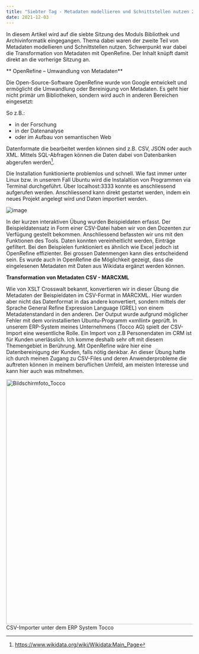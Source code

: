 ```yaml
---
title: "Siebter Tag - Metadaten modellieren und Schnittstellen nutzen 2/2"
date: 2021-12-03
---
```


In diesem Artikel wird auf die siebte Sitzung des Moduls Bibliothek und Archivinformatik eingegangen. Thema dabei waren der zweite Teil von Metadaten modellieren und Schnittstellen nutzen. Schwerpunkt war dabei die Transformation von Metadaten mit OpenRefine. Der Inhalt knüpft damit direkt an die vorherige Sitzung an. 

** OpenRefine – Umwandlung von Metadaten**

Die Open-Source-Software OpenRefine wurde von Google entwickelt und ermöglicht die Umwandlung oder Bereinigung von Metadaten. Es geht hier nicht primär um Bibliotheken, sondern wird auch in anderen Bereichen eingesetzt:

So z.B.:

- in der Forschung
- in der Datenanalyse
- oder im Aufbau von semantischen Web

Datenformate die bearbeitet werden können sind z.B. CSV, JSON oder auch XML. Mittels SQL-Abfragen können die Daten dabei von Datenbanken abgerufen werden[^1]. 

Die Installation funktionierte problemlos und schnell. Wie fast immer unter Linux bzw. in unserem Fall Ubuntu wird die Instalaltion von Programmen via Terminal durchgeführt. Über localhost:3333 konnte es anschliessend aufgerufen werden. Anschliessend kann direkt gestartet werden, indem ein neues Projekt angelegt wird und Daten importiert werden. 

![image](https://user-images.githubusercontent.com/71718724/150866666-ccf9007e-906b-495a-bdef-a8feea88950d.png)

In der kurzen interaktiven Übung wurden Beispieldaten erfasst. Der Beispieldatensatz in Form einer CSV-Datei haben wir von den Dozenten zur Verfügung gestellt bekommen. Anschliessend befassten wir uns mit den Funktionen des Tools. Daten konnten vereinheitlicht werden, Einträge gefiltert. Bei den Beispielen funktioniert es ähnlich wie Excel jedoch ist OpenRefine effizienter. Bei grossen Datenmengen kann dies entscheidend sein. Es wurde auch in OpenRefine die Möglichkeit gezeigt, dass die eingelesenen Metadaten mit Daten aus Wikidata ergänzt werden können. 


**Transformation von Metadaten CSV - MARCXML**

Wie von XSLT Crosswalt bekannt, konvertieren wir in dieser Übung die Metadaten der Beispieldaten im CSV-Format in MARCXML. Hier wurden aber nicht das Datenformat in das andere konvertiert, sondern mittels der Sprache General Refine Expression Language (GREL) von einem Metadatenstandard in den anderen. Der Output wurde aufgrund möglicher Fehler mit dem vorinstallierten Ubuntu-Programm «xmllint» geprüft. In unserem ERP-System meines Unternehmens (Tocco AG) spielt der CSV-Import eine wesentliche Rolle. Ein Import von z.B Personendaten im CRM ist für Kunden unerlässlich. Ich komme deshalb sehr oft mit diesem Themengebiet in Berührung. Mit OpenRefine wäre hier eine Datenbereinigung der Kunden, falls nötig denkbar. An dieser Übung hatte ich durch meinen Zugang zu CSV-Files  und deren Anwenderprobleme die auftreten können in meinem beruflichen Umfeld, am meisten Interesse und kann hier auch was mitnehmen. 

<img width="660" alt="Bildschirmfoto_Tocco" src="https://user-images.githubusercontent.com/71718724/150869727-57f86557-58ea-4e5e-b34f-fc070d82e6c9.png">
CSV-Importer unter dem ERP System Tocco


[^1]: https://www.wikidata.org/wiki/Wikidata:Main_Page
